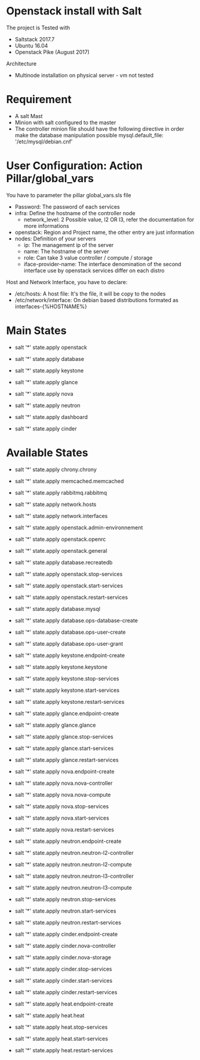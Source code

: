 # Openstack install with Salt

The project is Tested with
- Saltstack 2017.7
- Ubuntu 16.04
- Openstack Pike (August 2017)

Architecture
- Multinode installation on physical server - vm not tested

# Requirement
- A salt Mast
- Minion with salt configured to the master
- The controller minion file should have the following directive in order make the database manipulation possible
mysql.default_file: '/etc/mysql/debian.cnf'


# User Configuration: Action Pillar/global_vars

You have to parameter the pillar global_vars.sls file
- Password:     The password of each services
- infra:        Define the hostname of the controller node
    - network_level:    2 Possible value, l2 OR l3, refer the documentation for more informations 
- openstack:    Region and Project name, the other entry are just information
- nodes:        Definition of your servers
    - ip:                   The management ip of the server
    - name:                 The hostname of the server
    - role:                 Can take 3 value controller / compute / storage
    - iface-provider-name:  The interface denomination of the second interface use by openstack services differ on each distro 

Host and Network Interface, you have to declare: 
- /etc/hosts: A host file: It's the file, it will be copy to the nodes 
- /etc/network/interface: On debian based distributions formated as interfaces-{%HOSTNAME%}


# Main States

- salt '*' state.apply openstack

- salt '*' state.apply database

- salt '*' state.apply keystone

- salt '*' state.apply glance

- salt '*' state.apply nova

- salt '*' state.apply neutron

- salt '*' state.apply dashboard

- salt '*' state.apply cinder

# Available States

- salt '*' state.apply chrony.chrony

- salt '*' state.apply memcached.memcached

- salt '*' state.apply rabbitmq.rabbitmq

- salt '*' state.apply network.hosts

- salt '*' state.apply network.interfaces

- salt '*' state.apply openstack.admin-environnement

- salt '*' state.apply openstack.openrc

- salt '*' state.apply openstack.general

- salt '*' state.apply database.recreatedb

- salt '*' state.apply openstack.stop-services

- salt '*' state.apply openstack.start-services

- salt '*' state.apply openstack.restart-services

- salt '*' state.apply database.mysql

- salt '*' state.apply database.ops-database-create

- salt '*' state.apply database.ops-user-create

- salt '*' state.apply database.ops-user-grant

- salt '*' state.apply keystone.endpoint-create

- salt '*' state.apply keystone.keystone

- salt '*' state.apply keystone.stop-services

- salt '*' state.apply keystone.start-services

- salt '*' state.apply keystone.restart-services

- salt '*' state.apply glance.endpoint-create

- salt '*' state.apply glance.glance

- salt '*' state.apply glance.stop-services

- salt '*' state.apply glance.start-services

- salt '*' state.apply glance.restart-services

- salt '*' state.apply nova.endpoint-create

- salt '*' state.apply nova.nova-controller

- salt '*' state.apply nova.nova-compute

- salt '*' state.apply nova.stop-services

- salt '*' state.apply nova.start-services

- salt '*' state.apply nova.restart-services

- salt '*' state.apply neutron.endpoint-create

- salt '*' state.apply neutron.neutron-l2-controller

- salt '*' state.apply neutron.neutron-l2-compute

- salt '*' state.apply neutron.neutron-l3-controller

- salt '*' state.apply neutron.neutron-l3-compute

- salt '*' state.apply neutron.stop-services

- salt '*' state.apply neutron.start-services

- salt '*' state.apply neutron.restart-services

- salt '*' state.apply cinder.endpoint-create

- salt '*' state.apply cinder.nova-controller

- salt '*' state.apply cinder.nova-storage

- salt '*' state.apply cinder.stop-services

- salt '*' state.apply cinder.start-services

- salt '*' state.apply cinder.restart-services

- salt '*' state.apply heat.endpoint-create

- salt '*' state.apply heat.heat

- salt '*' state.apply heat.stop-services

- salt '*' state.apply heat.start-services

- salt '*' state.apply heat.restart-services

